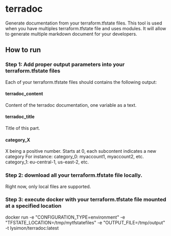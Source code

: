# terradoc
Generate documentation from your terraform.tfstate files.
This tool is used when you have multiples terraform.tfstate file and uses modules. It will allow to generate multiple markdown document for your developers.

## How to run

### Step 1: Add proper output parameters into your terraform.tfstate files
Each of your terraform.tfstate files should contains the following output:

#### terradoc_content
Content of the terradoc documentation, one variable as a text.

#### terradoc_title
Title of this part.

#### category_X
X being a positive number. Starts at 0, each subcontent indicates a new category
For instance:
category_0: myaccount1, myaccount2, etc.
category_1: eu-central-1, us-east-2, etc.

#### 


### Step 2: download all your terraform.tfstate file locally.

Right now, only local files are supported.

### Step 3: execute docker with your terraform.tfstate file mounted at a specified location

docker run -e "CONFIGURATION_TYPE=environment" -e "TFSTATE_LOCATION=/tmp/mytfstatefiles" -e "OUTPUT_FILE=/tmp/output" -t lysimon/terradoc:latest 
